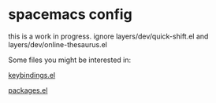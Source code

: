 # spacemacs config

this is a work in progress. ignore layers/dev/quick-shift.el and layers/dev/online-thesaurus.el

Some files you might be interested in:

[keybindings.el](https://github.com/chipset1/.spacemacs.d/blob/master/layers/dev/keybindings.el)

[packages.el](https://github.com/chipset1/.spacemacs.d/blob/master/layers/dev/packages.el)